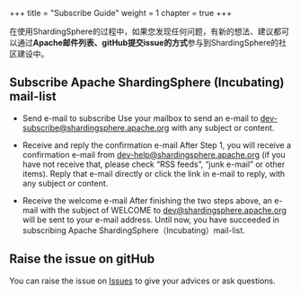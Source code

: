 +++
title = "Subscribe Guide"
weight = 1
chapter = true
+++

在使用ShardingSphere的过程中，如果您发现任何问题，有新的想法、建议都可以通过**Apache邮件列表、gitHub提交issue的方式**参与到ShardingSphere的社区建设中。



## Subscribe Apache ShardingSphere (Incubating) mail-list

- Send e-mail to subscribe
Use your mailbox to send an e-mail to dev-subscribe@shardingsphere.apache.org with any subject or content.
  
- Receive and reply the confirmation e-mail
After Step 1, you will receive a confirmation e-mail from dev-help@shardingsphere.apache.org (if you have not receive that, please check “RSS feeds”, “junk e-mail” or other items). Reply that e-mail directly or click the link in e-mail to reply, with any subject or content.

- Receive the welcome e-mail 
After finishing the two steps above, an e-mail with the subject of WELCOME to dev@shardingsphere.apache.org will be sent to your e-mail address. Until now, you have succeeded in subscribing Apache ShardingSphere（Incubating）mail-list.

## Raise the issue on gitHub

You can raise the issue on [Issues](https://github.com/sharding-sphere/sharding-sphere/issues) to give your advices or ask questions.